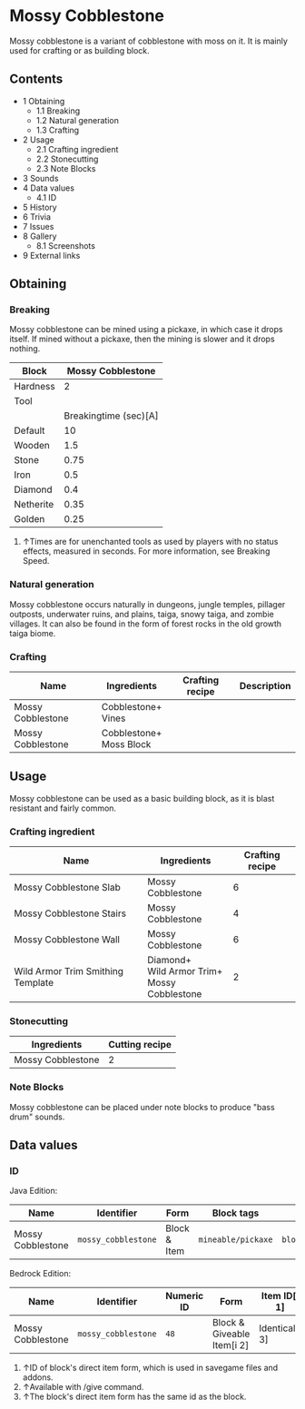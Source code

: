 # Mossy Cobblestone
Mossy cobblestone is a variant of cobblestone with moss on it. It is mainly used for crafting or as building block.

## Contents
- 1 Obtaining
	- 1.1 Breaking
	- 1.2 Natural generation
	- 1.3 Crafting
- 2 Usage
	- 2.1 Crafting ingredient
	- 2.2 Stonecutting
	- 2.3 Note Blocks
- 3 Sounds
- 4 Data values
	- 4.1 ID
- 5 History
- 6 Trivia
- 7 Issues
- 8 Gallery
	- 8.1 Screenshots
- 9 External links

## Obtaining
### Breaking
Mossy cobblestone can be mined using a pickaxe, in which case it drops itself. If mined without a pickaxe, then the mining is slower and it drops nothing.

| Block     | Mossy Cobblestone     |
|-----------|-----------------------|
| Hardness  | 2                     |
| Tool      |                       |
|           | Breakingtime (sec)[A] |
| Default   | 10                    |
| Wooden    | 1.5                   |
| Stone     | 0.75                  |
| Iron      | 0.5                   |
| Diamond   | 0.4                   |
| Netherite | 0.35                  |
| Golden    | 0.25                  |

1. ↑Times are for unenchanted tools as used by players with no status effects, measured in seconds. For more information, see Breaking Speed.

### Natural generation
Mossy cobblestone occurs naturally in dungeons, jungle temples, pillager outposts, underwater ruins, and plains, taiga, snowy taiga, and zombie villages. It can also be found in the form of forest rocks in the old growth taiga biome.

### Crafting
| Name              | Ingredients                 | Crafting recipe | Description |
|-------------------|-----------------------------|-----------------|-------------|
| Mossy Cobblestone | Cobblestone+<br/>Vines      |                 |             |
| Mossy Cobblestone | Cobblestone+<br/>Moss Block |                 |             |

## Usage
Mossy cobblestone can be used as a basic building block, as it is blast resistant and fairly common.

### Crafting ingredient
| Name                              | Ingredients                                         | Crafting recipe |
|-----------------------------------|-----------------------------------------------------|-----------------|
| Mossy Cobblestone Slab            | Mossy Cobblestone                                   | 6               |
| Mossy Cobblestone Stairs          | Mossy Cobblestone                                   | 4               |
| Mossy Cobblestone Wall            | Mossy Cobblestone                                   | 6               |
| Wild Armor Trim Smithing Template | Diamond+<br/>Wild Armor Trim+<br/>Mossy Cobblestone | 2               |

### Stonecutting
| Ingredients       | Cutting recipe |
|-------------------|----------------|
| Mossy Cobblestone | 2              |

### Note Blocks
Mossy cobblestone can be placed under note blocks to produce "bass drum" sounds.

## Data values
### ID
Java Edition:

| Name              | Identifier          | Form         | Block tags         | Translation key                     |
|-------------------|---------------------|--------------|--------------------|-------------------------------------|
| Mossy Cobblestone | `mossy_cobblestone` | Block & Item | `mineable/pickaxe` | `block.minecraft.mossy_cobblestone` |

Bedrock Edition:

| Name              | Identifier          | Numeric ID | Form                       | Item ID[i 1]   | Translation key               |
|-------------------|---------------------|------------|----------------------------|----------------|-------------------------------|
| Mossy Cobblestone | `mossy_cobblestone` | `48`       | Block & Giveable Item[i 2] | Identical[i 3] | `tile.mossy_cobblestone.name` |

1. ↑ID of block's direct item form, which is used in savegame files and addons.
2. ↑Available with /give command.
3. ↑The block's direct item form has the same id as the block.


